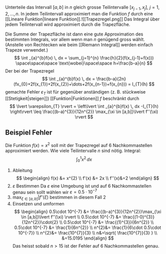 Unterteile das Intervall $[a,b]$ in $n$ gleich grosse Teilintervalle $[x_{j-1},x_{j}]$, $j=1,2,\dots ,n$.
In jedem Teilintervall approximiert man die Funktion $f$ durch eine [[Lineare Funktion|lineare Funktion]].![[Trapezregel.png]]
Das Integral über jedem Teilintervall wird approximiert durch die Trapezfläche.

Die Summe der Trapezfläche ist dann eine gute Approximation des bestimmten Integrals, vor allem wenn man $n$ genügend gross wählt. (Anstelle von Rechtecken wie beim [[Riemann Integral]] werden einfach Trapeze verwendet.)
$$
\int _{a}^{b}f(x) \, dx = \sum_{j=1}^{n} \frac{h}{2}(f(x_{j-1}+f(x))) \space\space\space \text{wobei}\space\space h=\frac{b-a}{n}
$$
Der bei der Trapezregel
$$
\int _{a}^{b}f(x) \, dx = \frac{b-a}{2n}(fx_{0}+2f(x_{1})+2f(x_{2})+\dots+2f(x_{n-1})+f(x_{n})) = I_{T}(h)
$$
gemachte Fehler $\varepsilon_{T}$ ist für gegenüber anständigen (z. B. stückweise [[Stetigkeit|steigen]]) [[Funktion|Funktionen]] $f$ beschränkt durch
$$
\lvert \varepsilon_{T} \rvert = \left\lvert  \int _{a}^{b}f(x) \, dx -I_{T}(h)  \right\rvert \leq \frac{(b-a)^{3}}{12n^{2}} \max_{\xi \in [a,b]}\lvert f''(\xi) \rvert 
$$

## Beispiel Fehler
Die Funktion $f(x)=x^{2}$ soll mit der Trapezregel auf 6 Nachkommastellen approximiert werden. Wie viele Teilintervalle $n$ sind nötig.
Integral:
$$
\int _{0}^{1}x^{2} \, dx 
$$
1. Ableitung
$$
\begin{align}
f(x) &= x^{2} \\
f'(x) &= 2x \\
f''(x)&=2
\end{align}
$$
2. $\varepsilon$ Bestimmen
Da $\varepsilon$ eine Umgebung ist und auf 6 Nachkommastellen genau sein sollt wählen wir $\varepsilon = 0.5\cdot 10^{-7}$ 
3. $\max_{\xi \in [a,b]}\lvert f''(\xi)$ bestimmen in diesem Fall $2$
4. Einsetzen und umformen
$$
\begin{align}
0.5\cdot 10^{-7} &= \frac{(b-a)^{3}}{12n^{2}}\max_{\xi \in [a,b]}\lvert f''(\xi) \rvert \\
0.5\cdot 10^{-7} &= \frac{(1-0)^{3}}{12n^{2}}\cdot{2} \\
0.5\cdot 10^{-7} &= \frac{(1)^{3}}{6n^{2}} \\
0.5\cdot 10^{-7} &= \frac{1}{6n^{2}} \\
n^{2}&= \frac{1}{6\cdot 0.5\cdot 10^{-7}} \\
 n^{2}&= \frac{10^{7}}{3} \\
n&=\sqrt{ \frac{10^{7}}{3} } \\
&=15.0195
\end{align}
$$
Das heisst sobald $n\gt 15$ ist der Fehler auf 6 Nachkommastellen genau.
